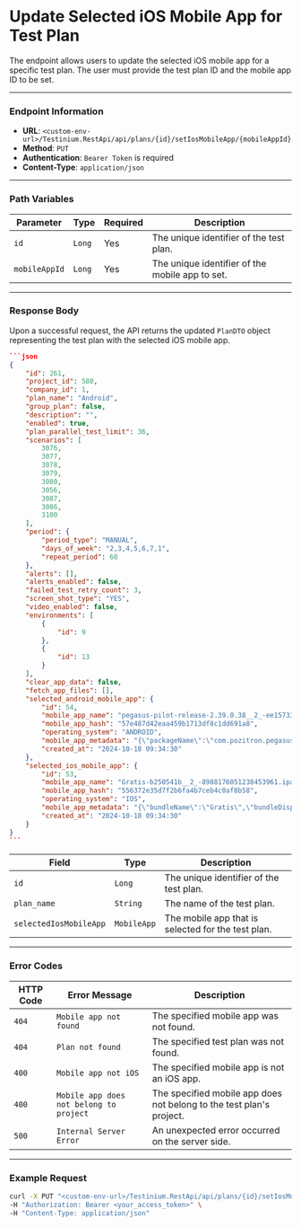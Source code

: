 # Update Selected iOS Mobile App for Test Plan

The endpoint allows users to update the selected iOS mobile app for a specific test plan. The user must provide the test plan ID and the mobile app ID to be set.

***

### Endpoint Information

* **URL**: `<custom-env-url>/Testinium.RestApi/api/plans/{id}/setIosMobileApp/{mobileAppId}`
* **Method**: `PUT`
* **Authentication**: `Bearer Token` is required
* **Content-Type**: `application/json`

***

### Path Variables

| Parameter     | Type   | Required | Description                                     |
| ------------- | ------ | -------- | ----------------------------------------------- |
| `id`          | `Long` | Yes      | The unique identifier of the test plan.         |
| `mobileAppId` | `Long` | Yes      | The unique identifier of the mobile app to set. |

***

### Response Body

Upon a successful request, the API returns the updated `PlanDTO` object representing the test plan with the selected iOS mobile app.

````json
```json
{
    "id": 261,
    "project_id": 580,
    "company_id": 1,
    "plan_name": "Android",
    "group_plan": false,
    "description": "",
    "enabled": true,
    "plan_parallel_test_limit": 36,
    "scenarios": [
        3076,
        3077,
        3078,
        3079,
        3080,
        3056,
        3087,
        3086,
        3100
    ],
    "period": {
        "period_type": "MANUAL",
        "days_of_week": "2,3,4,5,6,7,1",
        "repeat_period": 60
    },
    "alerts": [],
    "alerts_enabled": false,
    "failed_test_retry_count": 3,
    "screen_shot_type": "YES",
    "video_enabled": false,
    "environments": [
        {
            "id": 9
        },
        {
            "id": 13
        }
    ],
    "clear_app_data": false,
    "fetch_app_files": [],
    "selected_android_mobile_app": {
        "id": 54,
        "mobile_app_name": "pegasus-pilot-release-2.39.0.38__2_-ee15733f-2799725523214323595.apk",
        "mobile_app_hash": "57e487d42eaa459b1713df8c1dd691a8",
        "operating_system": "ANDROID",
        "mobile_app_metadata": "{\"packageName\":\"com.pozitron.pegasus.pilotRelease\",\"label\":\"PGS Pilot\",\"icon\":\"res/u3.png\",\"versionName\":\"2.39.0.38\",\"versionCode\":119,\"minSdkVersion\":\"23\",\"targetSdkVersion\":\"33\"}",
        "created_at": "2024-10-18 09:34:30"
    },
    "selected_ios_mobile_app": {
        "id": 53,
        "mobile_app_name": "Gratis-b250541b__2_-8988176051238453961.ipa",
        "mobile_app_hash": "556372e35d7f2b6fa4b7ceb4c0af8b58",
        "operating_system": "IOS",
        "mobile_app_metadata": "{\"bundleName\":\"Gratis\",\"bundleDisplayName\":\"Gratis\",\"bundleVersion\":\"3.2.12\",\"bundleMinOsVersion\":\"12.0\",\"bundleDevelopmentRegion\":\"tr\",\"bundleExecutable\":\"Gratis\",\"bundleIconFiles\":\"\",\"bundleInfoDictVersion\":\"6.0\",\"bundlePackageType\":\"APPL\",\"bundleMainStoryBoardFile\":\"Main\"}",
        "created_at": "2024-10-18 09:34:30"
    }
}
```
````

| Field                  | Type        | Description                                        |
| ---------------------- | ----------- | -------------------------------------------------- |
| `id`                   | `Long`      | The unique identifier of the test plan.            |
| `plan_name`            | `String`    | The name of the test plan.                         |
| `selectedIosMobileApp` | `MobileApp` | The mobile app that is selected for the test plan. |

***

### Error Codes

| HTTP Code | Error Message                           | Description                                                          |
| --------- | --------------------------------------- | -------------------------------------------------------------------- |
| `404`     | `Mobile app not found`                  | The specified mobile app was not found.                              |
| `404`     | `Plan not found`                        | The specified test plan was not found.                               |
| `400`     | `Mobile app not iOS`                    | The specified mobile app is not an iOS app.                          |
| `400`     | `Mobile app does not belong to project` | The specified mobile app does not belong to the test plan's project. |
| `500`     | `Internal Server Error`                 | An unexpected error occurred on the server side.                     |

***

### Example Request

```bash
curl -X PUT "<custom-env-url>/Testinium.RestApi/api/plans/{id}/setIosMobileApp/{mobileAppId}" \
-H "Authorization: Bearer <your_access_token>" \
-H "Content-Type: application/json"
```
